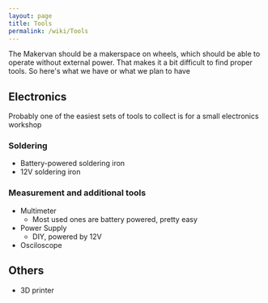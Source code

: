 ```yaml
---
layout: page
title: Tools
permalink: /wiki/Tools
---
```

The Makervan should be a makerspace on wheels, which should be able to
operate without external power. That makes it a bit difficult to find
proper tools. So here's what we have or what we plan to have

## Electronics

Probably one of the easiest sets of tools to collect is for a small
electronics workshop

### Soldering

-   Battery-powered soldering iron
-   12V soldering iron

### Measurement and additional tools

-   Multimeter
    -   Most used ones are battery powered, pretty easy
-   Power Supply
    -   DIY, powered by 12V
-   Osciloscope

## Others

-   3D printer
